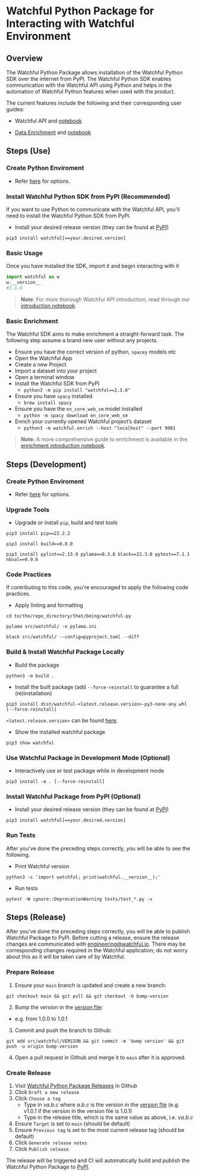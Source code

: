 # Watchful Python Package for Interacting with Watchful Environment

## Overview
The Watchful Python Package allows installation of the Watchful Python SDK over the internet from PyPI. The Watchful Python SDK enables communication with the Watchful API using Python and helps in the automation of Watchful Python features when used with the product.

The current features include the following and their corresponding user guides:
- Watchful API and [notebook](https://github.com/Watchfulio/watchful-py/blob/main/examples/api_intro.ipynb)

- [Data Enrichment](https://github.com/Watchfulio/watchful-py/blob/main/examples/README.md) and [notebook](https://github.com/Watchfulio/watchful-py/blob/main/examples/enrichment_intro.ipynb)


## Steps (Use)

### Create Python Enviroment
- Refer [here](https://github.com/Watchfulio/watchful-py/blob/main/README_PY_ENV.md) for options.

### Install Watchful Python SDK from PyPI (Recommended)

If you want to use Python to communicate with the Watchful API, you'll need to install the Watchful Python SDK from PyPI.

- Install your desired release version (they can be found at [PyPI](https://pypi.org/project/watchful/))

```command
pip3 install watchful[==your.desired.version]
```

### Basic Usage

Once you have installed the SDK, import it and begin interacting with it

```python
import watchful as w
w.__version__
#2.3.0
```

> **Note**:
> For more thorough Watchful API introduction, read through our [introduction notebook](https://github.com/Watchfulio/watchful-py/blob/main/examples/api_intro.ipynb).

### Basic Enrichment

The Watchful SDK aims to make enrichment a straight-forward task. The following step assume a brand new user without any projects.

- Ensure you have the correct version of python, `spacey` models etc
- Open the Watchful App
- Create a new Project
- Import a dataset into your project
- Open a terminal window
- Install the Watchful SDK from PyPI
  - `python3 -m pip install "watchful==2.3.0"`
- Ensure you have `spacy` installed
  - `brew install spacy`
- Ensure you have the `en_core_web_sm` model installed
  - `python -m spacy download en_core_web_sm`
- Enrich your currently opened Watchful project’s dataset
  - `python3 -m watchful.enrich --host "localhost" --port 9001`

> **Note:**
> A more comprehensive guide to enrichment is available in the [enrichment introduction notebook](https://github.com/Watchfulio/watchful-py/blob/main/examples/enrichment_intro.ipynb).

## Steps (Development)

### Create Python Enviroment
- Refer [here](https://github.com/Watchfulio/watchful-py/blob/main/README_PY_ENV.md) for options.

### Upgrade Tools
- Upgrade or install `pip`, build and test tools
```command
pip3 install pip==22.2.2
```
```command
pip3 install build==0.8.0
```
```command
pip3 install pylint==2.13.9 pylama==8.3.8 black==22.3.0 pytest==7.1.1 nbval==0.9.6
```

### Code Practices
If contributing to this code, you're encouraged to apply the following code practices.
- Apply linting and formatting
```command
cd to/the/repo_directory/that/being/watchful-py
```
```command
pylama src/watchful/ -o pylama.ini
```
```command
black src/watchful/ --config=pyproject.toml --diff
```

### Build & Install Watchful Package Locally
- Build the package
```command
python3 -m build .
```
- Install the built package (add `--force-reinstall` to guarantee a full (re)installation)
```command
pip3 install dist/watchful-<latest.release.version>-py3-none-any.whl [--force-reinstall]
```
`<latest.release.version>` can be found [here](./src/watchful/VERSION).
- Show the installed watchful package
```command
pip3 show watchful
```

### Use Watchful Package in Development Mode (Optional)
- Interactively use or test package while in development mode
```command
pip3 install -e . [--force-reinstall]
```

### Install Watchful Package from PyPI (Optional)
- Install your desired release version (they can be found at [PyPI](https://pypi.org/project/watchful/))
```command
pip3 install watchful[==your.desired.version]
```

### Run Tests
After you've done the preceding steps correctly, you will be able to see the following.
- Print Watchful version
```command
python3 -c 'import watchful; print(watchful.__version__);'
```
- Run tests
```command
pytest -W ignore::DeprecationWarning tests/test_*.py -v
```

## Steps (Release)
After you've done the preceding steps correctly, you will be able to publish Watchful Package to PyPI. Before cutting a release, ensure the release changes are communicated with engineering@watchful.io. There may be corresponding changes required in the Watchful application; do not worry about this as it will be taken care of by Watchful.

### Prepare Release
1. Ensure your `main` branch is updated and create a new branch:
```command
git checkout main && git pull && git checkout -b bump-version
```
2. Bump the version in the [version file](https://github.com/Watchfulio/watchful-py/blob/main/src/watchful/VERSION):
- e.g. from 1.0.0 to 1.0.1
3. Commit and push the branch to Github:
```command
git add src/watchful/VERSION && git commit -m 'bump version' && git push -u origin bump-version
```
4. Open a pull request in Github and merge it to `main` after it is approved.

### Create Release
1. Visit [Watchful Python Package Releases](https://github.com/Watchfulio/watchful-py/releases) in Github
2. Click `Draft a new release`
3. Click `Choose a tag`
   - Type in v*a.b.c* where _a.b.c_ is the version in the [version file](https://github.com/Watchfulio/watchful-py/blob/main/src/watchful/VERSION) (e.g. v1.0.1 if the version in the version file is 1.0.1)
   - Type in the release title, which is the same value as above, i.e. v*a.b.c*
4. Ensure `Target` is set to `main` (should be default)
5. Ensure `Previous tag` is set to the most current release tag (should be default)
6. Click `Generate release notes`
7. Click `Publish release`

The release will be triggered and CI will automatically build and publish the Watchful Python Package to [PyPI](https://pypi.org/project/watchful/).
